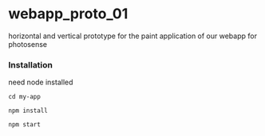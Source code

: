 # webapp_proto_01
horizontal and vertical prototype for the paint application of our webapp for photosense

### Installation
need node installed

<code>cd my-app</code>

<code>npm install</code>

<code>npm start</code>
